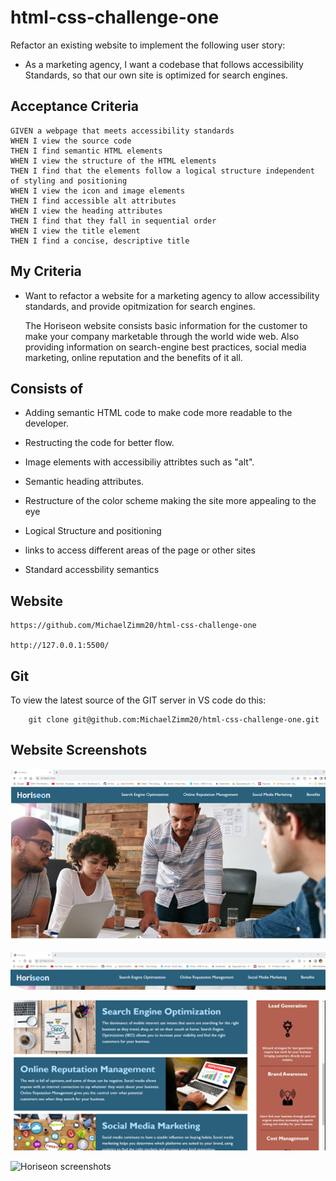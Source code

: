 # html-css-challenge-one


Refactor an existing website to implement the following user story:
 
 * As a marketing agency, I want a codebase that follows accessibility Standards, so that our own site is optimized for search engines.

## Acceptance Criteria

```
GIVEN a webpage that meets accessibility standards
WHEN I view the source code
THEN I find semantic HTML elements
WHEN I view the structure of the HTML elements
THEN I find that the elements follow a logical structure independent of styling and positioning
WHEN I view the icon and image elements
THEN I find accessible alt attributes
WHEN I view the heading attributes
THEN I find that they fall in sequential order
WHEN I view the title element
THEN I find a concise, descriptive title
```

## My Criteria 

* Want to refactor a website for a marketing agency to allow accessibility standards, and provide opitmization for search engines. 

    The Horiseon website consists basic information for the customer to make your company marketable through the world wide web. Also providing information on search-engine best practices, social media marketing, online reputation and the benefits of it all.
    

##  Consists of

* Adding semantic HTML code to make code more readable to the developer.

* Restructing the code for better flow.

* Image elements with accessibiliy attribtes such as "alt".

* Semantic heading attributes.  

* Restructure of the color scheme making the site more appealing to the eye

* Logical Structure and positioning 

* <a> links to access different areas of the page or other sites 

* Standard accessbility semantics 


## Website 

    https://github.com/MichaelZimm20/html-css-challenge-one

    http://127.0.0.1:5500/


## Git

To view the latest source of the GIT server in VS code do this:

        git clone git@github.com:MichaelZimm20/html-css-challenge-one.git

## Website Screenshots 

![Horiseon screenshots](./assets/images/screenshot1.png "Initial Page View") 

![Horiseon screenshots](./assets/images/screenshot2.png "Title and Nav Bar")

![Horiseon screenshots](./assets/images/screenshot3.png "Top Page View") 

![Horiseon screenshots](./assets/images/screenshot.png "Bottom Page View and Footer") 
